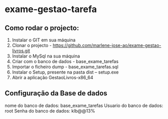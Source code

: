 # exame-gestao-tarefa

## Como rodar o projecto:
1. Instalar o GIT em sua máquina
2. Clonar o projecto - https://github.com/marlene-jose-ao/exame-gestao-livros.git
3. Instalar o MySql na sua máquina
4. Criar com o banco de dados - base_exame_tarefas
5. Importar o ficheiro dump - base_exame_tarefas.sql
6. Instalar o Setup, presente na pasta dist – setup.exe
7. Abrir a aplicação GestaoLivros-x86_64
   
## Configuração da Base de dados
nome do banco de dados: base_exame_tarefas
Usuario do banco de dados: root
Senha do banco de dados: klb@@13%
